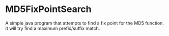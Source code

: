 # MD5FixPointSearch
A simple java program that attempts to find a fix point for the MD5 function.
It will try find a maximum prefix/suffix match.


